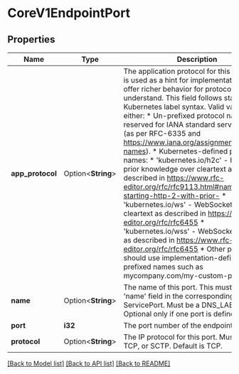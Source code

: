 # CoreV1EndpointPort

## Properties

Name | Type | Description | Notes
------------ | ------------- | ------------- | -------------
**app_protocol** | Option<**String**> | The application protocol for this port. This is used as a hint for implementations to offer richer behavior for protocols that they understand. This field follows standard Kubernetes label syntax. Valid values are either:  * Un-prefixed protocol names - reserved for IANA standard service names (as per RFC-6335 and https://www.iana.org/assignments/service-names).  * Kubernetes-defined prefixed names:   * 'kubernetes.io/h2c' - HTTP/2 prior knowledge over cleartext as described in https://www.rfc-editor.org/rfc/rfc9113.html#name-starting-http-2-with-prior-   * 'kubernetes.io/ws'  - WebSocket over cleartext as described in https://www.rfc-editor.org/rfc/rfc6455   * 'kubernetes.io/wss' - WebSocket over TLS as described in https://www.rfc-editor.org/rfc/rfc6455  * Other protocols should use implementation-defined prefixed names such as mycompany.com/my-custom-protocol. | [optional]
**name** | Option<**String**> | The name of this port.  This must match the 'name' field in the corresponding ServicePort. Must be a DNS_LABEL. Optional only if one port is defined. | [optional]
**port** | **i32** | The port number of the endpoint. | 
**protocol** | Option<**String**> | The IP protocol for this port. Must be UDP, TCP, or SCTP. Default is TCP. | [optional]

[[Back to Model list]](../README.md#documentation-for-models) [[Back to API list]](../README.md#documentation-for-api-endpoints) [[Back to README]](../README.md)


